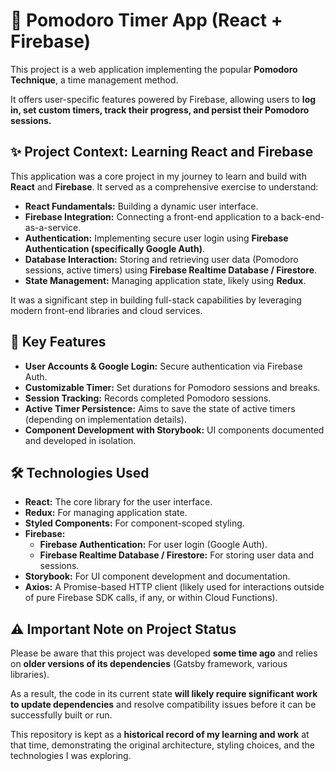 # 🍅 Pomodoro Timer App (React + Firebase)

This project is a web application implementing the popular **Pomodoro Technique**, a time management method.

It offers user-specific features powered by Firebase, allowing users to **log in, set custom timers, track their progress, and persist their Pomodoro sessions.**

## ✨ Project Context: Learning React and Firebase

This application was a core project in my journey to learn and build with **React** and **Firebase**. It served as a comprehensive exercise to understand:

*   **React Fundamentals:** Building a dynamic user interface.
*   **Firebase Integration:** Connecting a front-end application to a back-end-as-a-service.
*   **Authentication:** Implementing secure user login using **Firebase Authentication (specifically Google Auth)**.
*   **Database Interaction:** Storing and retrieving user data (Pomodoro sessions, active timers) using **Firebase Realtime Database / Firestore**.
*   **State Management:** Managing application state, likely using **Redux**.

It was a significant step in building full-stack capabilities by leveraging modern front-end libraries and cloud services.

## 🚀 Key Features

*   **User Accounts & Google Login:** Secure authentication via Firebase Auth.
*   **Customizable Timer:** Set durations for Pomodoro sessions and breaks.
*   **Session Tracking:** Records completed Pomodoro sessions.
*   **Active Timer Persistence:** Aims to save the state of active timers (depending on implementation details).
*   **Component Development with Storybook:** UI components documented and developed in isolation.

## 🛠️ Technologies Used

*   **React:** The core library for the user interface.
*   **Redux:** For managing application state.
*   **Styled Components:** For component-scoped styling.
*   **Firebase:**
    *   **Firebase Authentication:** For user login (Google Auth).
    *   **Firebase Realtime Database / Firestore:** For storing user data and sessions.
*   **Storybook:** For UI component development and documentation.
*   **Axios:** A Promise-based HTTP client (likely used for interactions outside of pure Firebase SDK calls, if any, or within Cloud Functions).

## ⚠️ Important Note on Project Status

Please be aware that this project was developed **some time ago** and relies on **older versions of its dependencies** (Gatsby framework, various libraries).

As a result, the code in its current state **will likely require significant work to update dependencies** and resolve compatibility issues before it can be successfully built or run.

This repository is kept as a **historical record of my learning and work** at that time, demonstrating the original architecture, styling choices, and the technologies I was exploring.
